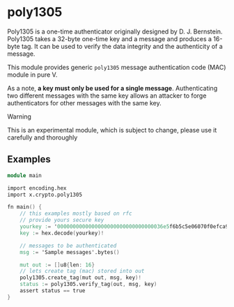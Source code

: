 # poly1305

Poly1305 is a one-time authenticator originally designed by D. J. Bernstein.
Poly1305 takes a 32-byte one-time key and a message and produces a
16-byte tag. It can be used to verify the data integrity and the authenticity of a message.

This module provides generic `poly1305` message authentication code (MAC) module in pure V.

As a note, **a key must only be used for a single message**. Authenticating two different
messages with the same key allows an attacker to forge authenticators for other
messages with the same key.

> [!Warning]
> This is an experimental module, which is subject to change, please use it carefully and thoroughly

## Examples

```v
module main

import encoding.hex
import x.crypto.poly1305

fn main() {
	// this examples mostly based on rfc
	// provide yours secure key
	yourkey := '0000000000000000000000000000000036e5f6b5c5e06070f0efca96227a863e'
	key := hex.decode(yourkey)!

	// messages to be authenticated
	msg := 'Sample messages'.bytes()

	mut out := []u8{len: 16}
	// lets create tag (mac) stored into out
	poly1305.create_tag(mut out, msg, key)!
	status := poly1305.verify_tag(out, msg, key)
	assert status == true
}
```

